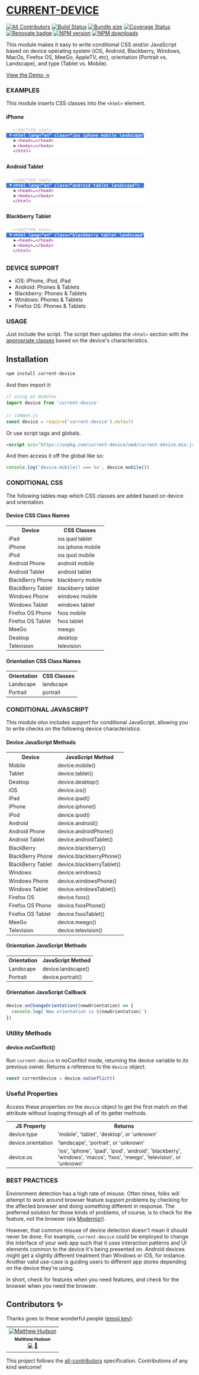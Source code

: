 # [CURRENT-DEVICE](http://thematthewhudson.com/current-device/)
[![All Contributors](https://img.shields.io/badge/all_contributors-1-orange.svg?style=flat-square)](#contributors)
[![Build Status](https://travis-ci.com/matthewhudson/current-device.svg?branch=master)](https://www.travis-ci.com/matthewhudson/current-device)
[![Bundle size](https://badgen.net/bundlephobia/minzip/current-device)](https://bundlephobia.com/result?p=current-device@0.8.2)
[![Coverage Status](https://coveralls.io/repos/github/matthewhudson/current-device/badge.svg?branch=master)](https://coveralls.io/github/matthewhudson/current-device?branch=master)
[![Renovate badge](https://badges.renovateapi.com/github/matthewhudson/current-device)](https://renovatebot.com/)
[![NPM version](https://badge.fury.io/js/current-device.svg)](http://badge.fury.io/js/current-device)
[![NPM downloads](https://img.shields.io/npm/dm/current-device.svg)](https://www.npmjs.com/package/current-device)

This module makes it easy to write conditional CSS _and/or_ JavaScript based on
device operating system (iOS, Android, Blackberry, Windows, MacOs, Firefox OS, MeeGo,
AppleTV, etc), orientation (Portrait vs. Landscape), and type (Tablet vs.
Mobile).

[View the Demo &rarr;](http://thematthewhudson.com/current-device/)

### EXAMPLES

This module inserts CSS classes into the `<html>` element.

#### iPhone

<img src="https://raw.githubusercontent.com/matthewhudson/current-device/master/docs/iphone.png" />

#### Android Tablet

<img src="https://raw.githubusercontent.com/matthewhudson/current-device/master/docs/android.png" />

#### Blackberry Tablet

<img src="https://raw.githubusercontent.com/matthewhudson/current-device/master/docs/blackberry.png" />

### DEVICE SUPPORT

- iOS: iPhone, iPod, iPad
- Android: Phones & Tablets
- Blackberry: Phones & Tablets
- Windows: Phones & Tablets
- Firefox OS: Phones & Tablets

### USAGE

Just include the script. The script then updates the `<html>` section with the
[appropriate classes](https://github.com/matthewhudson/current-device#conditional-css)
based on the device's characteristics.

## Installation

```sh
npm install current-device
```

And then import it:

```js
// using es modules
import device from 'current-device'

// common.js
const device = require('current-device').default
```

Or use script tags and globals.

```html
<script src="https://unpkg.com/current-device/umd/current-device.min.js"></script>
```

And then access it off the global like so:

```js
console.log('device.mobile() === %s', device.mobile())
```

### CONDITIONAL CSS

The following tables map which CSS classes are added based on device and
orientation.

#### Device CSS Class Names

<table>
	<tr>
		<th>Device</th>
		<th>CSS Classes</th>
	</tr>
	<tr>
		<td>iPad</td>
		<td>ios ipad tablet</td>
	</tr>
	<tr>
		<td>iPhone</td>
		<td>ios iphone mobile</td>
	</tr>
	<tr>
		<td>iPod</td>
		<td>ios ipod mobile</td>
	</tr>
	<tr>
		<td>Android Phone</td>
		<td>android mobile</td>
	</tr>
	<tr>
		<td>Android Tablet</td>
		<td>android tablet</td>
	</tr>
	<tr>
		<td>BlackBerry Phone</td>
		<td>blackberry mobile</td>
	</tr>
	<tr>
		<td>BlackBerry Tablet</td>
		<td>blackberry tablet</td>
	</tr>
	<tr>
		<td>Windows Phone</td>
		<td>windows mobile</td>
	</tr>
	<tr>
		<td>Windows Tablet</td>
		<td>windows tablet</td>
	</tr>
	<tr>
		<td>Firefox OS Phone</td>
		<td>fxos mobile</td>
	</tr>
	<tr>
		<td>Firefox OS Tablet</td>
		<td>fxos tablet</td>
	</tr>
	<tr>
		<td>MeeGo</td>
		<td>meego</td>
	</tr>
	<tr>
		<td>Desktop</td>
		<td>desktop</td>
	</tr>
	<tr>
		<td>Television</td>
		<td>television</td>
	</tr>
</table>

#### Orientation CSS Class Names

<table>
	<tr>
		<th>Orientation</th>
		<th>CSS Classes</th>
	</tr>
	<tr>
		<td>Landscape</td>
		<td>landscape</td>
	</tr>
	<tr>
		<td>Portrait</td>
		<td>portrait</td>
	</tr>
</table>

### CONDITIONAL JAVASCRIPT

This module _also_ includes support for conditional JavaScript, allowing you to
write checks on the following device characteristics:

#### Device JavaScript Methods

<table>
	<tr>
		<th>Device</th>
		<th>JavaScript Method</th>
	</tr>
	<tr>
		<td>Mobile</td>
		<td>device.mobile()</td>
	</tr>
	<tr>
		<td>Tablet</td>
		<td>device.tablet()</td>
	</tr>
	<tr>
		<td>Desktop</td>
		<td>device.desktop()</td>
	</tr>
	<tr>
		<td>iOS</td>
		<td>device.ios()</td>
	</tr>
	<tr>
		<td>iPad</td>
		<td>device.ipad()</td>
	</tr>
	<tr>
		<td>iPhone</td>
		<td>device.iphone()</td>
	</tr>
	<tr>
		<td>iPod</td>
		<td>device.ipod()</td>
	</tr>
	<tr>
		<td>Android</td>
		<td>device.android()</td>
	</tr>
	<tr>
		<td>Android Phone</td>
		<td>device.androidPhone()</td>
	</tr>
	<tr>
		<td>Android Tablet</td>
		<td>device.androidTablet()</td>
	</tr>
	<tr>
		<td>BlackBerry</td>
		<td>device.blackberry()</td>
	</tr>
	<tr>
		<td>BlackBerry Phone</td>
		<td>device.blackberryPhone()</td>
	</tr>
	<tr>
		<td>BlackBerry Tablet</td>
		<td>device.blackberryTablet()</td>
	</tr>
	<tr>
		<td>Windows</td>
		<td>device.windows()</td>
	</tr>
	<tr>
		<td>Windows Phone</td>
		<td>device.windowsPhone()</td>
	</tr>
	<tr>
		<td>Windows Tablet</td>
		<td>device.windowsTablet()</td>
	</tr>
	<tr>
		<td>Firefox OS</td>
		<td>device.fxos()</td>
	</tr>
	<tr>
		<td>Firefox OS Phone</td>
		<td>device.fxosPhone()</td>
	</tr>
	<tr>
		<td>Firefox OS Tablet</td>
		<td>device.fxosTablet()</td>
	</tr>
	<tr>
		<td>MeeGo</td>
		<td>device.meego()</td>
	</tr>
	<tr>
		<td>Television</td>
		<td>device.television()</td>
	</tr>
</table>

#### Orientation JavaScript Methods

<table>
	<tr>
		<th>Orientation</th>
		<th>JavaScript Method</th>
	</tr>
	<tr>
		<td>Landscape</td>
		<td>device.landscape()</td>
	</tr>
	<tr>
		<td>Portrait</td>
		<td>device.portrait()</td>
	</tr>
</table>

#### Orientation JavaScript Callback

```js
device.onChangeOrientation((newOrientation) => {
  console.log(`New orientation is ${newOrientation}`)
})
```

### Utility Methods

#### device.noConflict()

Run `current-device` in noConflict mode, returning the device variable to its
previous owner. Returns a reference to the `device` object.

```js
const currentDevice = device.noConflict()
```

### Useful Properties

Access these properties on the `device` object to get the first match on that
attribute without looping through all of its getter methods.

<table>
	<tr>
		<th>JS Property</th>
		<th>Returns</th>
	</tr>
	<tr>
		<td>device.type</td>
		<td>'mobile', 'tablet', 'desktop', or 'unknown'</td>
	</tr>
	<tr>
		<td>device.orientation</td>
		<td>'landscape', 'portrait', or 'unknown'</td>
	</tr>
	<tr>
		<td>device.os</td>
		<td>'ios', 'iphone', 'ipad', 'ipod', 'android', 'blackberry', 'windows', 'macos', 'fxos', 'meego', 'television', or 'unknown'</td>
	</tr>
</table>

### BEST PRACTICES

Environment detection has a high rate of misuse. Often times, folks will attempt
to work around browser feature support problems by checking for the affected
browser and doing something different in response. The preferred solution for
those kinds of problems, of course, is to check for the feature, not the browser
(ala [Modernizr](http://modernizr.com/)).

However, that common misuse of device detection doesn't mean it should never be
done. For example, `current-device` could be employed to change the interface of
your web app such that it uses interaction patterns and UI elements common to
the device it's being presented on. Android devices might get a slightly
different treatment than Windows or iOS, for instance. Another valid use-case is
guiding users to different app stores depending on the device they're using.

In short, check for features when you need features, and check for the browser
when you need the browser.

## Contributors ✨

Thanks goes to these wonderful people ([emoji key](https://allcontributors.org/docs/en/emoji-key)):

<!-- ALL-CONTRIBUTORS-LIST:START - Do not remove or modify this section -->
<!-- prettier-ignore -->
<table>
  <tr>
    <td align="center"><a href="http://hudson.dev"><img src="https://avatars2.githubusercontent.com/u/320194?v=4" width="100px;" alt="Matthew Hudson"/><br /><sub><b>Matthew Hudson</b></sub></a><br /><a href="https://github.com/matthewhudson/current-device/commits?author=matthewhudson" title="Code">💻</a> <a href="#maintenance-matthewhudson" title="Maintenance">🚧</a></td>
  </tr>
</table>

<!-- ALL-CONTRIBUTORS-LIST:END -->

This project follows the [all-contributors](https://github.com/all-contributors/all-contributors) specification. Contributions of any kind welcome!
